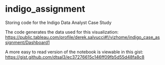 # indigo_assignment
Storing code for the Indigo Data Analyst Case Study

The code generates the data used for this visualization: https://public.tableau.com/profile/derek.salvucci#!/vizhome/indigo_case_assignment/Dashboard1

A more easy to read version of the notebook is viewable in this gist:
https://gist.github.com/dtsal3/ec37276615c146ff09fb5d55d48fa8c8

